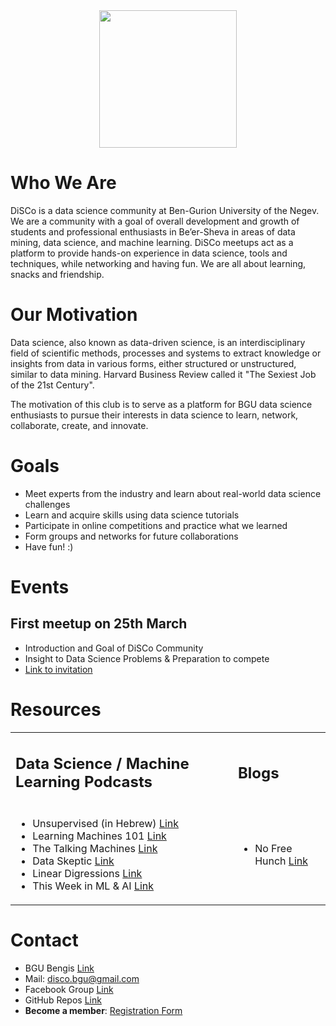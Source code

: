 
<div style="text-align:center"><img height="220" src ="https://static.wixstatic.com/media/5648c5_44094fd529744e0b917fabeb2a052b2c~mv2.png/v1/crop/x_0,y_123,w_637,h_425/fill/w_213,h_142,al_c,usm_0.66_1.00_0.01/5648c5_44094fd529744e0b917fabeb2a052b2c~mv2.png" /></div>

<div id="particles-js"></div>

# Who We Are
DiSCo is a data science community at Ben-Gurion University of the Negev. We are a community with a goal of overall development and growth of students and professional enthusiasts in Be’er-Sheva in areas of data mining, data science, and machine learning. DiSCo meetups act as a platform to provide hands-on experience in data science, tools and techniques, while networking and having fun. We are all about learning, snacks and friendship.

# Our Motivation
Data science, also known as data-driven science, is an interdisciplinary field of scientific methods, processes and systems to extract knowledge or insights from data in various forms, either structured or unstructured, similar to data mining. Harvard Business Review called it "The Sexiest Job of the 21st Century".

The motivation of this club is to serve as a platform for BGU data science enthusiasts to pursue their interests in data science to learn, network, collaborate, create, and innovate.

# Goals

* Meet experts from the industry and learn about real-world data science challenges
* Learn and acquire skills using data science tutorials
* Participate in online competitions and practice what we learned
* Form groups and networks for future collaborations
* Have fun! :)

# Events

## First meetup on 25th March
* Introduction and Goal of DiSCo Community
* Insight to Data Science Problems & Preparation to compete 
* [Link to invitation](https://github.com/DiSCoBGU/DiSCo-init/blob/master/README.md) 

# Resources

<table>
<tr><td>

## Data Science / Machine Learning Podcasts
</td><td>

## Blogs 
</td></tr>
<tr><td>

* Unsupervised (in Hebrew) [Link](http://www.unsupervised-podcast.xyz/)
* Learning Machines 101 [Link](http://www.learningmachines101.com/)
* The Talking Machines [Link](https://www.thetalkingmachines.com/)
* Data Skeptic [Link](https://dataskeptic.com/podcast)
* Linear Digressions [Link](http://lineardigressions.com/)
* This Week in ML & AI [Link](https://twimlai.com/shows/)

</td>
<td>

* No Free Hunch [Link](http://blog.kaggle.com/)

</td>
</table>

# Contact

* BGU Bengis [Link](https://www.bengis.org/disco)
* Mail: disco.bgu@gmail.com
* Facebook Group [Link](https://www.facebook.com/groups/discobgu)
* GitHub Repos [Link](https://github.com/DiSCoBGU/)
* **Become a member**: [Registration Form](https://tinyurl.com/discobgu)
